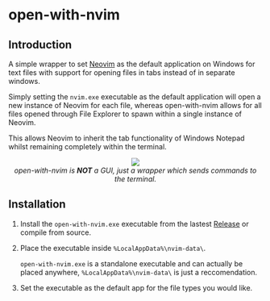 # open-with-nvim

## Introduction

A simple wrapper to set [Neovim](https://neovim.io/) as the default application
on Windows for text files with support for opening files in tabs instead of in separate windows.

Simply setting the `nvim.exe` executable as the default application will open a new instance of Neovim for each file,
whereas open-with-nvim allows for all files opened through File Explorer to spawn within a single instance of Neovim.

This allows Neovim to inherit the tab functionality of Windows Notepad whilst remaining completely within the terminal.

<div align="center">
    <img src="https://github.com/berkay-yalin/open-with-nvim/blob/main/docs/demo.gif"/>
</div>


<div align="center">
    <i>
        open-with-nvim is <b>NOT</b> a GUI, just a wrapper which sends commands to the terminal.
    </i>
</div>

## Installation

1. Install the `open-with-nvim.exe` executable from the lastest [Release](https://github.com/berkay-yalin/open-with-nvim/releases) or compile from source.

2. Place the executable inside `%LocalAppData%\nvim-data\`.

    `open-with-nvim.exe` is a standalone executable and can actually be placed anywhere, `%LocalAppData%\nvim-data\` is just a reccomendation.

3. Set the executable as the default app for the file types you would like.
